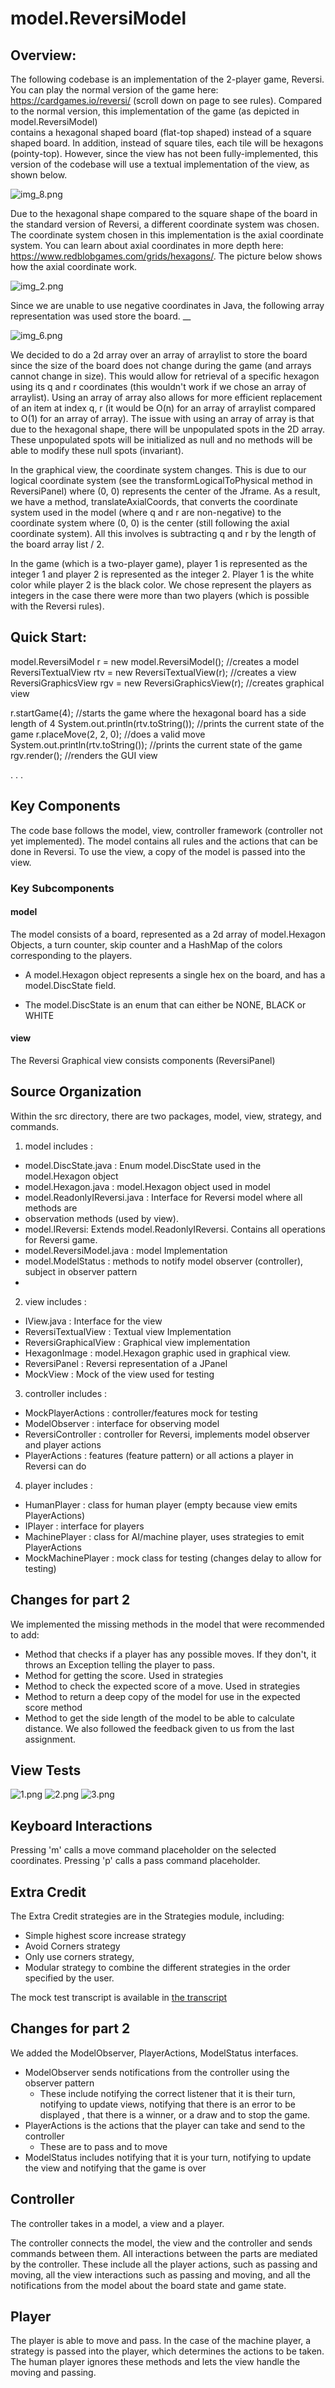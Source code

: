 # model.ReversiModel
## Overview:
The following codebase is an implementation of the 2-player game, Reversi. 
You can play the normal version of the game here: https://cardgames.io/reversi/ (scroll down on page to see rules).
Compared to the normal version, this implementation of the game (as depicted in model.ReversiModel)  
contains a hexagonal shaped board (flat-top shaped) instead of a square shaped board.
In addition, instead of square tiles, each tile will be hexagons (pointy-top). However,
since the view has not been fully-implemented, this version of the codebase will use a
textual implementation of the view, as shown below. 

![img_8.png](images/img_8.png)

Due to the hexagonal shape compared to the square shape of the board in the standard 
version of Reversi, a different coordinate system was chosen. The coordinate system chosen in this 
implementation is the axial coordinate system. You can learn about axial coordinates in more depth here:
https://www.redblobgames.com/grids/hexagons/. The picture below 
shows how the axial coordinate work.

![img_2.png](images/img_2.png)

Since we are unable to use negative coordinates in Java, the following array representation was used
store the board. __

![img_6.png](images/img_6.png)

We decided to do a 2d array over an array of arraylist to store the board since the size of the board does not change
during the game (and arrays cannot change in size). This would allow for retrieval of a specific 
hexagon using its q and r coordinates (this wouldn't work if we chose an array of arraylist). Using an array 
of array also allows for more efficient replacement of an item at index q, r (it would be O(n) for an array of arraylist 
compared to O(1) for an array of array). The issue with 
using an array of array is that due to the hexagonal shape, there will be unpopulated spots in the 
2D array. These unpopulated spots will be initialized as null and no methods will be able to modify 
these null spots (invariant). 

In the graphical view, the coordinate system changes. This is due to our logical coordinate system
(see the transformLogicalToPhysical method in ReversiPanel) where
(0, 0) represents the center of the Jframe. As a result, we have a method, translateAxialCoords, that 
converts the coordinate system used in the model (where q and r are non-negative) to the coordinate system 
where (0, 0) is the center (still following the axial coordinate system). All this involves is subtracting
q and r by the length of the board array list / 2. 

In the game (which is a two-player game), player 1 is represented as the integer 1 and player 2 is
represented as the integer 2. Player 1 is the white color while player 2 is the black color. We chose 
represent the players as integers in the case there were more than two players (which is possible with 
the Reversi rules).



## Quick Start:

model.ReversiModel r = new model.ReversiModel(); //creates a model
ReversiTextualView rtv = new ReversiTextualView(r); //creates a view
ReversiGraphicsView rgv = new ReversiGraphicsView(r); //creates graphical view

r.startGame(4); //starts the game where the hexagonal board has a side length of 4
System.out.println(rtv.toString()); //prints the current state of the game
r.placeMove(2, 2, 0); //does a valid move
System.out.println(rtv.toString()); //prints the current state of the game
rgv.render(); //renders the GUI view

.
.
.

## Key Components
The code base follows the model, view, controller framework (controller not yet implemented).
The model contains all rules and the actions that can be done in Reversi. To use the view, 
a copy of the model is passed into the view.

### Key Subcomponents
#### model
The model consists of a board, represented as a 2d array of model.Hexagon Objects, a turn counter, skip counter
and a HashMap of the colors corresponding to the players.

* A model.Hexagon object represents a single hex on the board, and has a model.DiscState field.

* The model.DiscState is an enum that can either be NONE, BLACK or WHITE

#### view 
The Reversi Graphical view consists components (ReversiPanel)

## Source Organization
Within the src directory, there are two packages, model, view, strategy, and commands.

1. model includes :

* model.DiscState.java : Enum model.DiscState used in the model.Hexagon object
* model.Hexagon.java : model.Hexagon object used in model
* model.ReadonlyIReversi.java : Interface for Reversi model where all methods are 
* observation methods (used by view). 
* model.IReversi: Extends model.ReadonlyIReversi. Contains all operations for Reversi game. 
* model.ReversiModel.java : model Implementation
* model.ModelStatus : methods to notify model observer (controller), subject in observer pattern
* 

2. view includes :

* IView.java : Interface for the view
* ReversiTextualView : Textual view Implementation
* ReversiGraphicalView : Graphical view implementation
* HexagonImage : model.Hexagon graphic used in graphical view. 
* ReversiPanel : Reversi representation of a JPanel
* MockView : Mock of the view used for testing

3. controller includes :
* MockPlayerActions : controller/features mock for testing
* ModelObserver : interface for observing model 
* ReversiController : controller for Reversi, implements model observer and player actions
* PlayerActions : features (feature pattern) or all actions a player in Reversi can do

4. player includes :
* HumanPlayer : class for human player (empty because view emits PlayerActions)
* IPlayer : interface for players
* MachinePlayer : class for AI/machine player, uses strategies to emit PlayerActions
* MockMachinePlayer : mock class for testing (changes delay to allow for testing)


## Changes for part 2
We implemented the missing methods in the model that were 
recommended to add:
* Method that checks if a player
has any possible moves. If they don't, it throws an Exception
telling the player to pass. 
* Method for getting the score. Used in strategies
* Method to check the expected score of a move. Used in strategies
* Method to return a deep copy of the model for use in the expected score
method
* Method to get the side length of the model to be able to calculate distance. 
We also followed the feedback given to us from 
the last assignment. 

## View Tests
![1.png](hw6%2FviewTestImages%2F1.png)
![2.png](hw6%2FviewTestImages%2F2.png)
![3.png](hw6%2FviewTestImages%2F3.png)


## Keyboard Interactions 
Pressing 'm' calls a move command placeholder on the selected coordinates. 
Pressing 'p' calls a pass command placeholder. 

## Extra Credit
The Extra Credit strategies are in the Strategies module, including:
* Simple highest score increase strategy
* Avoid Corners strategy
* Only use corners strategy,
* Modular strategy to combine the different strategies in the order specified by the user. 

The mock test transcript is available in [the transcript](strategy-transcript.txt)

## Changes for part 2
We added the ModelObserver, PlayerActions, ModelStatus interfaces.

* ModelObserver sends notifications from the controller using the observer pattern
  * These include notifying the correct listener that it is their turn, 
    notifying to update views, notifying that there is an error to be displayed
    , that there is a winner, or a draw and to stop the game.
* PlayerActions is the actions that the player can take and send to the controller
  * These are to pass and to move
* ModelStatus includes notifying that it is your turn, notifying to update the view
  and notifying that the game is over

## Controller
The controller takes in a model, a view and a player. 

The controller connects the model, the view and the controller and sends
commands between them. All interactions between the parts are mediated by
the controller. These include all the player actions, such as passing
and moving, all the view interactions such as passing and moving, and
all the notifications from the model about the board state and game state.

## Player
The player is able to move and pass. In the case of the machine player,
a strategy is passed into the player, which determines the actions to be
taken. The human player ignores these methods and lets the view handle
the moving and passing.

